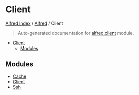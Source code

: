 # Client

[Alfred Index](../../README.md#alfred-index) / [Alfred](../index.md#alfred) / Client

> Auto-generated documentation for [alfred.client](../../../alfred/client/__init__.py) module.

- [Client](#client)
  - [Modules](#modules)

## Modules

- [Cache](cache/index.md)
- [Client](./client.md)
- [Ssh](ssh/index.md)